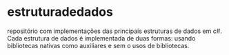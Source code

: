 # estruturadedados
repositório com implementações das principais estruturas de dados em c#. Cada estrutura de dados é implementada de duas formas: usando bibliotecas nativas como auxiliares e sem o usos de bibliotecas.
